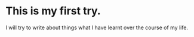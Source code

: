 # This is my first try.
I will try to write about things what I have learnt over the course of my life.
